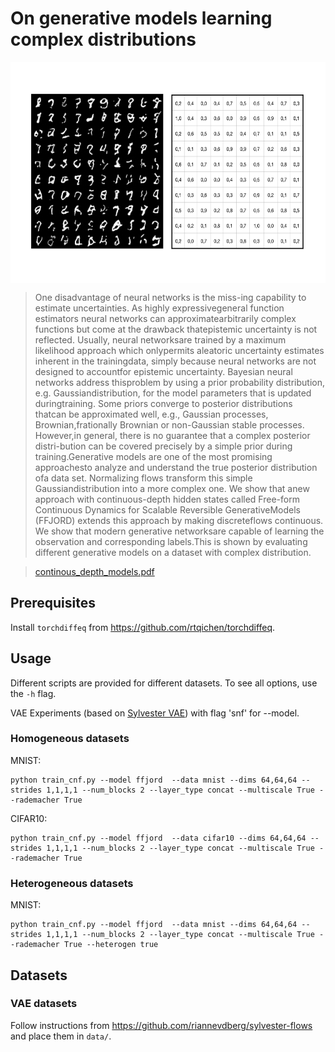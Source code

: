 # On generative models learning complex distributions

<p align="center">
<img align="middle" src="./assets/mnist_samples.png" width="590" height="354" />
</p>

> One  disadvantage  of  neural  networks  is  the  miss-ing  capability  to  estimate  uncertainties.  As  highly  expressivegeneral  function  estimators  neural  networks  can  approximatearbitrarily  complex  functions  but  come  at  the  drawback  thatepistemic  uncertainty  is  not  reflected.  Usually,  neural  networksare  trained  by  a  maximum  likelihood  approach  which  onlypermits  aleatoric  uncertainty  estimates  inherent  in  the  trainingdata, simply because neural networks are not designed to accountfor epistemic uncertainty. Bayesian neural networks address thisproblem by using a prior probability distribution, e.g. Gaussiandistribution,  for  the  model  parameters  that  is  updated  duringtraining.  Some  priors  converge  to  posterior  distributions  thatcan  be  approximated  well,  e.g.,  Gaussian  processes,  Brownian,frationally Brownian or non-Gaussian stable processes. However,in general, there is no guarantee that a complex posterior distri-bution can be covered precisely by a simple prior during training.Generative  models  are  one  of  the  most  promising  approachesto  analyze  and  understand  the  true  posterior  distribution  ofa  data  set.  Normalizing  flows  transform  this  simple  Gaussiandistribution  into  a  more  complex  one.  We  show  that  anew  approach  with  continuous-depth  hidden  states  called  Free-form  Continuous  Dynamics  for  Scalable  Reversible  GenerativeModels  (FFJORD)  extends  this  approach  by  making  discreteflows continuous. We show that modern generative networksare capable of learning the observation and corresponding labels.This is shown by evaluating different generative models on a dataset  with  complex  distribution.

>[continous_depth_models.pdf](https://github.com/lukasbahr/cdm/blob/master/assets/cdm.pdf)

## Prerequisites

Install `torchdiffeq` from https://github.com/rtqichen/torchdiffeq.

## Usage

Different scripts are provided for different datasets. To see all options, use the `-h` flag.

VAE Experiments (based on [Sylvester VAE](https://github.com/riannevdberg/sylvester-flows)) with flag 'snf' for --model.

### Homogeneous datasets

MNIST:
```
python train_cnf.py --model ffjord  --data mnist --dims 64,64,64 --strides 1,1,1,1 --num_blocks 2 --layer_type concat --multiscale True --rademacher True
```

CIFAR10:
```
python train_cnf.py --model ffjord  --data cifar10 --dims 64,64,64 --strides 1,1,1,1 --num_blocks 2 --layer_type concat --multiscale True --rademacher True
```

### Heterogeneous datasets 

MNIST:
```
python train_cnf.py --model ffjord  --data mnist --dims 64,64,64 --strides 1,1,1,1 --num_blocks 2 --layer_type concat --multiscale True --rademacher True --heterogen true
```
## Datasets

### VAE datasets
Follow instructions from https://github.com/riannevdberg/sylvester-flows and place them in `data/`.

